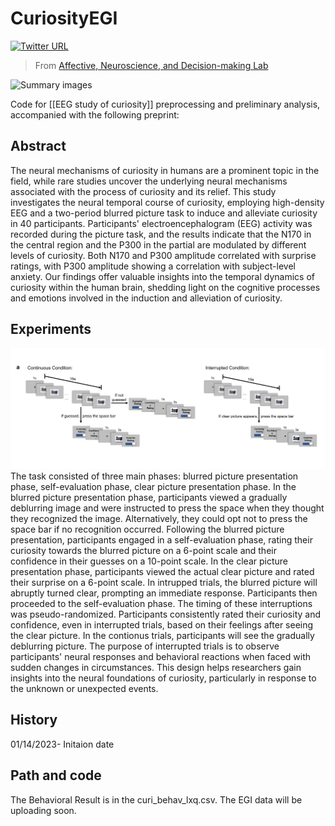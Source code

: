 # CuriosityEGI
[![Twitter URL](https://img.shields.io/twitter/url?label=%40ANDlab3&style=social&url=https%3A%2F%2Ftwitter.com%2FANDlab3)
](https://twitter.com/ANDlab3)

> From [Affective, Neuroscience, and Decision-making Lab](https://andlab-um.com)

![Summary images](summary_curiosity-v2.png)

Code for [[EEG study of curiosity]] preprocessing and preliminary analysis, accompanied with the following preprint:


## Abstract
The neural mechanisms of curiosity in humans are a prominent topic in the field, while rare studies uncover the underlying neural mechanisms associated with the process of curiosity and its relief. This study investigates the neural temporal course of curiosity, employing high-density EEG and a two-period blurred picture task to induce and alleviate curiosity in 40 participants. Participants' electroencephalogram (EEG) activity was recorded during the picture task, and the results indicate that the N170 in the central region and the P300 in the partial are modulated by different levels of curiosity. Both N170 and P300 amplitude correlated with surprise ratings, with P300 amplitude showing a correlation with subject-level anxiety. Our findings offer valuable insights into the temporal dynamics of curiosity within the human brain, shedding light on the cognitive processes and emotions involved in the induction and alleviation of curiosity.

## Experiments
![Experiment_tasks_images](experiment_task.png) The task consisted of three main phases: blurred picture presentation phase, self-evaluation phase, clear picture presentation phase. In the blurred picture presentation phase, participants viewed a gradually deblurring image and were instructed to press the space when they thought they recognized the image. Alternatively, they could opt not to press the space bar if no recognition occurred.
Following the blurred picture presentation, participants engaged in a self-evaluation phase, rating their curiosity towards the blurred picture on a 6-point scale and their confidence in their guesses on a 10-point scale. In the clear picture presentation phase, participants viewed the actual clear picture and rated their surprise on a 6-point scale.
In intrupped trials, the blurred picture will abruptly turned clear, prompting an immediate response. Participants then proceeded to the self-evaluation phase. The timing of these interruptions was pseudo-randomized. Participants consistently rated their curiosity and confidence, even in interrupted trials, based on their feelings after seeing the clear picture. In the contionus trials, participants will see the gradually deblurring picture. The purpose of interrupted trials is to observe participants' neural responses and behavioral reactions when faced with sudden changes in circumstances. This design helps researchers gain insights into the neural foundations of curiosity, particularly in response to the unknown or unexpected events. 

## History 
01/14/2023- Initaion date

## Path and code
The Behavioral Result is in the curi_behav_lxq.csv. The EGI data will be uploading soon.
